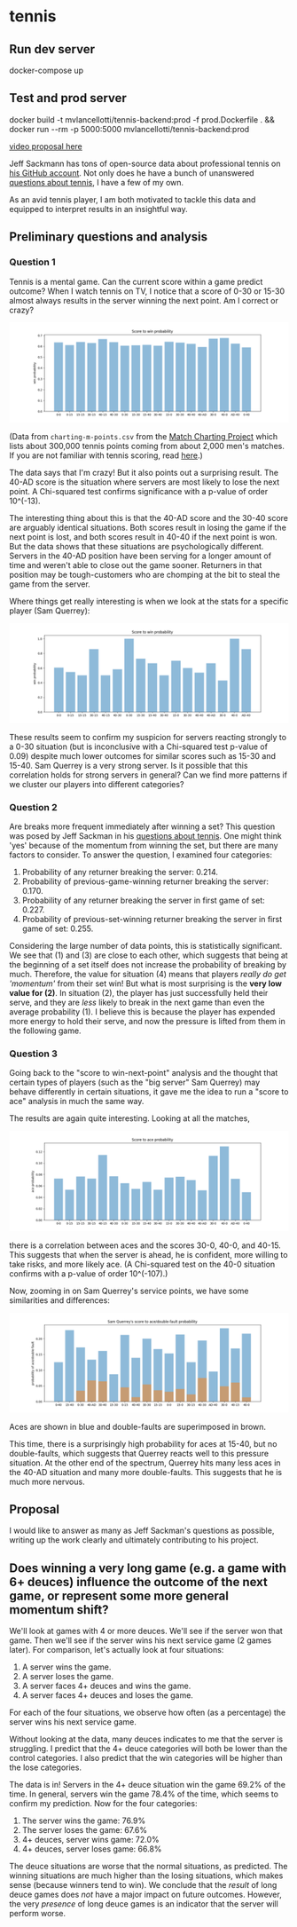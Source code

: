 # tennis

## Run dev server

  docker-compose up

## Test and prod server

  docker build -t mvlancellotti/tennis-backend:prod -f prod.Dockerfile . &&
  docker run --rm -p 5000:5000 mvlancellotti/tennis-backend:prod




[video proposal here](https://www.youtube.com/embed/c3c2JLGioNc)

Jeff Sackmann has tons of open-source data about professional tennis on [his GitHub account](https://github.com/JeffSackmann).  Not only does he have a bunch of unanswered [questions about tennis](https://github.com/JeffSackmann/tennis_Research_Notes), I have a few of my own.

As an avid tennis player, I am both motivated to tackle this data and equipped to interpret results in an insightful way.

## Preliminary questions and analysis

### Question 1

Tennis is a mental game.  Can the current score within a game predict outcome?  When I watch tennis on TV, I notice that a score of 0-30 or 15-30 almost always results in the server winning the next point.  Am I correct or crazy?

![](images/score-to-win.png)

(Data from `charting-m-points.csv` from the [Match Charting Project](https://github.com/JeffSackmann/tennis_MatchChartingProject) which lists about 300,000 tennis points coming from about 2,000 men's matches.  If you are not familiar with tennis scoring, read [here](https://github.com/MareoRaft/appendix.md).)

The data says that I'm crazy!  But it also points out a surprising result.  The 40-AD score is the situation where servers are most likely to lose the next point.  A Chi-squared test confirms significance with a p-value of order 10^(-13).

The interesting thing about this is that the 40-AD score and the 30-40 score are arguably identical situations.  Both scores result in losing the game if the next point is lost, and both scores result in 40-40 if the next point is won.  But the data shows that these situations are psychologically different.  Servers in the 40-AD position have been serving for a longer amount of time and weren't able to close out the game sooner.  Returners in that position may be tough-customers who are chomping at the bit to steal the game from the server.

Where things get really interesting is when we look at the stats for a specific player (Sam Querrey):

![](images/score-to-win-querrey-anderson.png)

These results seem to confirm my suspicion for servers reacting strongly to a 0-30 situation (but is inconclusive with a Chi-squared test p-value of 0.09) despite much lower outcomes for similar scores such as 15-30 and 15-40.  Sam Querrey is a very strong server.  Is it possible that this correlation holds for strong servers in general?  Can we find more patterns if we cluster our players into different categories?

### Question 2

Are breaks more frequent immediately after winning a set?  This question was posed by Jeff Sackman in his [questions about tennis](https://github.com/JeffSackmann/tennis_Research_Notes).  One might think 'yes' because of the momentum from winning the set, but there are many factors to consider.  To answer the question, I examined four categories:

  1. Probability of any returner breaking the server: 0.214.
  2. Probability of previous-game-winning returner breaking the server: 0.170.
  3. Probability of any returner breaking the server in first game of set: 0.227.
  4. Probability of previous-set-winning returner breaking the server in first game of set: 0.255.

Considering the large number of data points, this is statistically significant.  We see that (1) and (3) are close to each other, which suggests that being at the beginning of a set itself does not increase the probability of breaking by much.  Therefore, the value for situation (4) means that players *really do get 'momentum'* from their set win!  But what is most surprising is the **very low value for (2)**.  In situation (2), the player has just successfully held their serve, and they are *less* likely to break in the next game than even the average probability (1).  I believe this is because the player has expended more energy to hold their serve, and now the pressure is lifted from them in the following game.

### Question 3

Going back to the "score to win-next-point" analysis and the thought that certain types of players (such as the "big server" Sam Querrey) may behave differently in certain situations, it gave me the idea to run a "score to ace" analysis in much the same way.

The results are again quite interesting.  Looking at all the matches,

![](images/score-to-ace.png)

there is a correlation between aces and the scores 30-0, 40-0, and 40-15.  This suggests that when the server is ahead, he is confident, more willing to take risks, and more likely ace.  (A Chi-squared test on the 40-0 situation confirms with a p-value of order 10^(-107).)

Now, zooming in on Sam Querrey's service points, we have some similarities and differences:

![](images/score-to-ace-double-querrey.png)

Aces are shown in blue and double-faults are superimposed in brown.

This time, there is a surprisingly high probability for aces at 15-40, but no double-faults, which suggests that Querrey reacts well to this pressure situation.  At the other end of the spectrum, Querrey hits many less aces in the 40-AD situation and many more double-faults.  This suggests that he is much more nervous.

## Proposal

I would like to answer as many as Jeff Sackman's questions as possible, writing up the work clearly and ultimately contributing to his project.

## Does winning a very long game (e.g. a game with 6+ deuces) influence the outcome of the next game, or represent some more general momentum shift?

We'll look at games with 4 or more deuces.  We'll see if the server won that game.  Then we'll see if the server wins his next service game (2 games later).  For comparison, let's actually look at four situations:

  1. A server wins the game.
  2. A server loses the game.
  3. A server faces 4+ deuces and wins the game.
  4. A server faces 4+ deuces and loses the game.

For each of the four situations, we observe how often (as a percentage) the server wins his next service game.

Without looking at the data, many deuces indicates to me that the server is struggling.  I predict that the 4+ deuce categories will both be lower than the control categories.  I also predict that the win categories will be higher than the lose categories.

The data is in!  Servers in the 4+ deuce situation win the game 69.2% of the time.  In general, servers win the game 78.4% of the time, which seems to confirm my prediction.  Now for the four categories:

  1. The server wins the game: 76.9%
  2. The server loses the game: 67.6%
  3. 4+ deuces, server wins game: 72.0%
  4. 4+ deuces, server loses game: 66.8%

The deuce situations are worse that the normal situations, as predicted.  The winning situations are much higher than the losing situations, which makes sense (because winners tend to win).  We conclude that the *result* of long deuce games does *not* have a major impact on future outcomes.  However, the very *presence* of long deuce games is an indicator that the server will perform worse.


